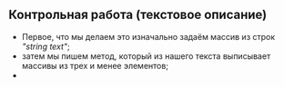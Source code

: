 ## Контрольная работа (текстовое описание)
- Первое, что мы делаем это изначально задаём массив из
строк *"string text"*;  
- затем мы пишем метод, который из нашего текста выписывает массивы из трех и менее элементов;
- 
